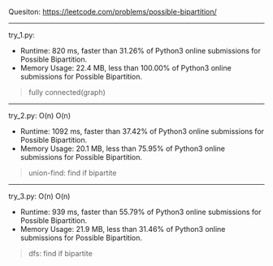 Quesiton: https://leetcode.com/problems/possible-bipartition/

---

try_1.py:
* Runtime: 820 ms, faster than 31.26% of Python3 online submissions for Possible Bipartition.
* Memory Usage: 22.4 MB, less than 100.00% of Python3 online submissions for Possible Bipartition.

> fully connected(graph)

---

try_2.py: O(n) O(n)

* Runtime: 1092 ms, faster than 37.42% of Python3 online submissions for Possible Bipartition.
* Memory Usage: 20.1 MB, less than 75.95% of Python3 online submissions for Possible Bipartition.

> union-find: find if bipartite

---

try_3.py: O(n) O(n)

* Runtime: 939 ms, faster than 55.79% of Python3 online submissions for Possible Bipartition.
* Memory Usage: 21.9 MB, less than 31.46% of Python3 online submissions for Possible Bipartition.

> dfs: find if bipartite
